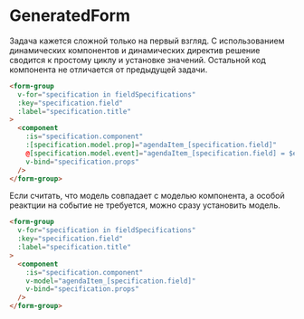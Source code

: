 # GeneratedForm

Задача кажется сложной только на первый взгляд. С использованием динамических компонентов и динамических директив решение сводится к простому циклу и установке значений. Остальной код компонента не отличается от предыдущей задачи.

```html
<form-group
  v-for="specification in fieldSpecifications"
  :key="specification.field"
  :label="specification.title"
>
  <component
    :is="specification.component"
    :[specification.model.prop]="agendaItem_[specification.field]"
    @[specification.model.event]="agendaItem_[specification.field] = $event"
    v-bind="specification.props"
  />
</form-group>
```

Если считать, что модель совпадает с моделью компонента, а особой реактции на событие не требуется, можно сразу установить модель.

```html
<form-group
  v-for="specification in fieldSpecifications"
  :key="specification.field"
  :label="specification.title"
>
  <component
    :is="specification.component"
    v-model="agendaItem_[specification.field]"
    v-bind="specification.props"
  />
</form-group>
```
